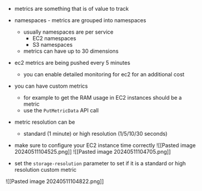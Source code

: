 - metrics are something that is of value to track
- namespaces - metrics are grouped into namespaces
	- usually namespaces are per service
		- EC2 namespaces
		- S3 namespaces
	- metrics can have up to 30 dimensions

- ec2 metrics are being pushed every 5 minutes
	- you can enable detailed monitoring for ec2 for an additional cost

 - you can have custom metrics
	 - for example to get the RAM usage in EC2 instances should be a metric
	 - use the `PutMetricData` API call
- metric resolution can be
	- standard (1 minute) or high resolution (1/5/10/30 seconds)
- make sure to configure your EC2 instance time correctly
![[Pasted image 20240511104525.png]]
![[Pasted image 20240511104705.png]]
- set the `storage-resolution` parameter to set if it is a standard or high resolution custom metric

![[Pasted image 20240511104822.png]]